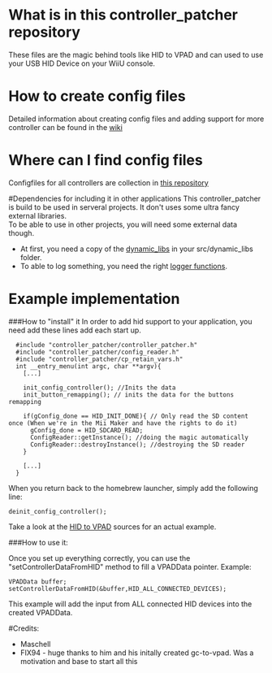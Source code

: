# What is in this controller_patcher repository
These files are the magic behind tools like HID to VPAD and can used to use your USB HID Device on your WiiU console.

# How to create config files
Detailed information about creating config files and adding support for more controller can be found in the [wiki](https://github.com/Maschell/controller_patcher/wiki)

# Where can I find config files
Configfiles for all controllers are collection in [this repository](https://github.com/Maschell/controller_patch_configs)

#Dependencies for including it in other applications
This controller_patcher is build to be used in serveral projects. It don't uses some ultra fancy external libraries. </br>
To be able to use in other projects, you will need some external data though.</br>
- At first, you need a copy of the [dynamic_libs](https://github.com/Maschell/dynamic_libs) in your src/dynamic_libs folder.
- To able to log something, you need the right [logger functions](https://github.com/Maschell/hid_to_vpad/tree/master/src/utils).

# Example implementation
###How to "install" it
In order to add hid support to your application, you need add these lines add each start up.
```
  #include "controller_patcher/controller_patcher.h"
  #include "controller_patcher/config_reader.h"
  #include "controller_patcher/cp_retain_vars.h"
  int __entry_menu(int argc, char **argv){
    [...]
    
    init_config_controller(); //Inits the data
    init_button_remapping(); // inits the data for the buttons remapping
    
    if(gConfig_done == HID_INIT_DONE){ // Only read the SD content once (When we're in the Mii Maker and have the rights to do it)
      gConfig_done = HID_SDCARD_READ;       
      ConfigReader::getInstance(); //doing the magic automatically
      ConfigReader::destroyInstance(); //destroying the SD reader
    }
    
    [...]
  }
```

When you return back to the homebrew launcher, simply add the following line:

```
deinit_config_controller();
```
Take a look at the [HID to VPAD](https://github.com/Maschell/hid_to_vpad) sources for an actual example.


###How to use it:

Once you set up everything correctly, you can use the "setControllerDataFromHID" method to fill a VPADData pointer. Example:
```
VPADData buffer;
setControllerDataFromHID(&buffer,HID_ALL_CONNECTED_DEVICES);
```
This example will add the input from ALL connected HID devices into the created VPADData.

#Credits:
- Maschell
- FIX94 - huge thanks to him and his initally created gc-to-vpad. Was a motivation and base to start all this
